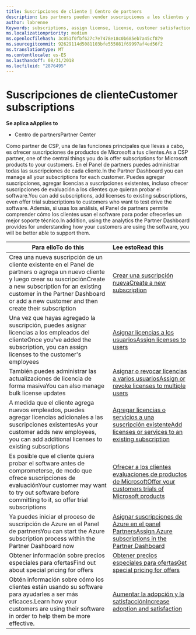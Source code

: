 ```yaml
---
title: Suscripciones de cliente | Centro de partners
description: Los partners pueden vender suscripciones a los clientes y administrarlas a través del Centro de partners.
author: labrenne
Keywords: subscriptions, assign license, license, customer satisfaction, Azure subscriptions
ms.localizationpriority: medium
ms.openlocfilehash: 3c051f0fbf627c7e7478e18c0b685eb7a45cf879
ms.sourcegitcommit: 92629114d5081103bfe555081f69997af4ed56f2
ms.translationtype: MT
ms.contentlocale: es-ES
ms.lasthandoff: 08/31/2018
ms.locfileid: "2876495"
---
```

# <a name="customer-subscriptions"></a><span data-ttu-id="3a4b3-103">Suscripciones de cliente</span><span class="sxs-lookup"><span data-stu-id="3a4b3-103">Customer subscriptions</span></span>

**<span data-ttu-id="3a4b3-104">Se aplica a</span><span class="sxs-lookup"><span data-stu-id="3a4b3-104">Applies to</span></span>**

-  <span data-ttu-id="3a4b3-105">Centro de partners</span><span class="sxs-lookup"><span data-stu-id="3a4b3-105">Partner Center</span></span>

<span data-ttu-id="3a4b3-106">Como partner de CSP, una de las funciones principales que llevas a cabo, es ofrecer suscripciones de productos de Microsoft a tus clientes.</span><span class="sxs-lookup"><span data-stu-id="3a4b3-106">As a CSP partner, one of the central things you do is offer subscriptions for Microsoft products to your customers.</span></span> <span data-ttu-id="3a4b3-107">En el Panel de partners puedes administrar todas las suscripciones de cada cliente.</span><span class="sxs-lookup"><span data-stu-id="3a4b3-107">In the Partner Dashboard you can manage all your subscriptions for each customer.</span></span> <span data-ttu-id="3a4b3-108">Puedes agregar suscripciones, agregar licencias a suscripciones existentes, incluso ofrecer suscripciones de evaluación a los clientes que quieran probar el software.</span><span class="sxs-lookup"><span data-stu-id="3a4b3-108">You can add subscriptions, add licenses to existing subscriptions, even offer trial subscriptions to customers who want to test drive the software.</span></span> <span data-ttu-id="3a4b3-109">Además, si usas los análisis, el Panel de partners permite comprender cómo los clientes usan el software para poder ofrecerles un mejor soporte técnico.</span><span class="sxs-lookup"><span data-stu-id="3a4b3-109">In addition, using the analytics the Partner Dashboard provides for understanding how your customers are using the software, you will be better able to support them.</span></span>

|**<span data-ttu-id="3a4b3-110">Para ello</span><span class="sxs-lookup"><span data-stu-id="3a4b3-110">To do this</span></span>**   |**<span data-ttu-id="3a4b3-111">Lee esto</span><span class="sxs-lookup"><span data-stu-id="3a4b3-111">Read this</span></span>**   |
|----------------------|:----------------------|
|<span data-ttu-id="3a4b3-112">Crea una nueva suscripción de un cliente existente en el Panel de partners o agrega un nuevo cliente y luego crear su suscripción</span><span class="sxs-lookup"><span data-stu-id="3a4b3-112">Create a new subscription for an existing customer in the Partner Dashboard or add a new customer and then create their subscription</span></span>|[<span data-ttu-id="3a4b3-113">Crear una suscripción nueva</span><span class="sxs-lookup"><span data-stu-id="3a4b3-113">Create a new subscription</span></span>](create-a-new-subscription.md)|
|<span data-ttu-id="3a4b3-114">Una vez que hayas agregado la suscripción, puedes asignar licencias a los empleados del cliente</span><span class="sxs-lookup"><span data-stu-id="3a4b3-114">Once you've added the subscription, you can assign licenses to the customer's employees</span></span>  |[<span data-ttu-id="3a4b3-115">Asignar licencias a los usuarios</span><span class="sxs-lookup"><span data-stu-id="3a4b3-115">Assign licenses to users</span></span>](assign-licenses-to-users.md)|
|<span data-ttu-id="3a4b3-116">También puedes administrar las actualizaciones de licencia de forma masiva</span><span class="sxs-lookup"><span data-stu-id="3a4b3-116">You can also manage bulk license updates</span></span>   |[<span data-ttu-id="3a4b3-117">Asignar o revocar licencias a varios usuarios</span><span class="sxs-lookup"><span data-stu-id="3a4b3-117">Assign or revoke licenses to multiple users</span></span>](bulk-license-provisioning-for-multiple-users.md)|
|<span data-ttu-id="3a4b3-118">A medida que el cliente agrega nuevos empleados, puedes agregar licencias adicionales a las suscripciones existentes</span><span class="sxs-lookup"><span data-stu-id="3a4b3-118">As your customer adds new employees, you can add additional licenses to existing subscriptions</span></span>   |[<span data-ttu-id="3a4b3-119">Agregar licencias o servicios a una suscripción existente</span><span class="sxs-lookup"><span data-stu-id="3a4b3-119">Add licenses or services to an existing subscription</span></span>](add-licenses-or-services-to-an-existing-subscription.md)|
|<span data-ttu-id="3a4b3-120">Es posible que el cliente quiera probar el software antes de comprometerse, de modo que ofrece suscripciones de evaluación</span><span class="sxs-lookup"><span data-stu-id="3a4b3-120">Your customer may want to try out software before committing to it, so offer trial subscriptions</span></span>    |[<span data-ttu-id="3a4b3-121">Ofrecer a los clientes evaluaciones de productos de Microsoft</span><span class="sxs-lookup"><span data-stu-id="3a4b3-121">Offer your customers trials of Microsoft products</span></span>](offer-your-customers-trials-of-microsoft-products.md)|
|<span data-ttu-id="3a4b3-122">Ya puedes iniciar el proceso de suscripción de Azure en el Panel de partners</span><span class="sxs-lookup"><span data-stu-id="3a4b3-122">You can start the Azure subscription process within the Partner Dashboard now</span></span>   |[<span data-ttu-id="3a4b3-123">Asignar suscripciones de Azure en el panel Partners</span><span class="sxs-lookup"><span data-stu-id="3a4b3-123">Assign Azure subscriptions in the Partner Dashboard</span></span>](assign-azure-subscriptions.md)|
|<span data-ttu-id="3a4b3-124">Obtener información sobre precios especiales para ofertas</span><span class="sxs-lookup"><span data-stu-id="3a4b3-124">Find out about special pricing for offers</span></span>   |[<span data-ttu-id="3a4b3-125">Obtener precios especiales para ofertas</span><span class="sxs-lookup"><span data-stu-id="3a4b3-125">Get special pricing for offers</span></span>](get-special-pricing-for-offers.md)|
|<span data-ttu-id="3a4b3-126">Obtén información sobre cómo los clientes están usando su software para ayudarles a ser más eficaces.</span><span class="sxs-lookup"><span data-stu-id="3a4b3-126">Learn how your customers are using their software in order to help them be more effective.</span></span>   | [<span data-ttu-id="3a4b3-127">Aumentar la adopción y la satisfacción</span><span class="sxs-lookup"><span data-stu-id="3a4b3-127">Increase adoption and satisfaction</span></span>](increasing-adoption-and-satisfaction.md)   | 

































 

 



